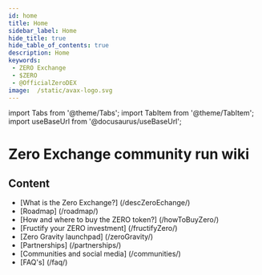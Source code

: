 ```yaml
---
id: home
title: Home
sidebar_label: Home
hide_title: true
hide_table_of_contents: true
description: Home
keywords:
 - ZERO Exchange
 - $ZERO
 - @OfficialZeroDEX
image:  /static/avax-logo.svg
---
```


import Tabs from '@theme/Tabs';
import TabItem from '@theme/TabItem';
import useBaseUrl from '@docusaurus/useBaseUrl';

# Zero Exchange community run wiki

## Content

* [What is the Zero Exchange?] (/descZeroEchange/)
* [Roadmap] (/roadmap/)
* [How and where to buy the ZERO token?] (/howToBuyZero/)
* [Fructify your ZERO investment] (/fructifyZero/)
* [Zero Gravity launchpad] (/zeroGravity/)
* [Partnerships] (/partnerships/)
* [Communities and social media] (/communities/)
* [FAQ's] (/faq/)
